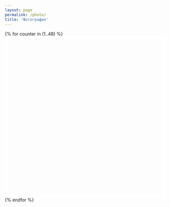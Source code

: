 ```yaml
---
layout: page
permalink: /photo/
title: 'Фотография'
---
```

<div class="row">
    {% for counter in (1..48) %}
    <div class='col-md-4 col-sm-6 col-12 photo' style='background: url({{site.url}}/img/photo/{{ counter }}.webp);background-size: cover; background-position: center;'></div>
{% endfor %}
</div>
<style>
  .photo{
    aspect-ratio: 1/1;
    border: 8px solid #FFFFFF;
  }
</style>